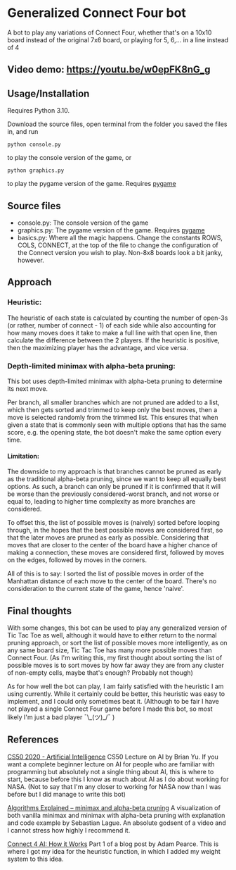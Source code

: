 # Generalized Connect Four bot
A bot to play any variations of Connect Four, whether that's on a 10x10 board instead of the original 7x6 board, or playing for 5, 6,... in a line instead of 4
## Video demo: https://youtu.be/w0epFK8nG_g

## Usage/Installation
Requires Python 3.10.

Download the source files, open terminal from the folder you saved the files in, and run
```
python console.py
```
to play the console version of the game, or
```
python graphics.py
```
to play the pygame version of the game. Requires [pygame](https://www.pygame.org/wiki/GettingStarted#Pygame%20Installation)

## Source files
- console.py: The console version of the game
- graphics.py: The pygame version of the game. Requires [pygame](https://www.pygame.org/wiki/GettingStarted#Pygame%20Installation)
- basics.py: Where all the magic happens. Change the constants ROWS, COLS, CONNECT, at the top of the file to change the configuration of the Connect version you wish to play. Non-8x8 boards look a bit janky, however.

## Approach

### Heuristic:
The heuristic of each state is calculated by counting the number of open-3s (or rather, number of connect - 1) of each side while also accounting for how many moves does it take to make a full line with that open line, then calculate the difference between the 2 players. If the heuristic is positive, then the maximizing player has the advantage, and vice versa.

### Depth-limited minimax with alpha-beta pruning:
This bot uses depth-limited minimax with alpha-beta pruning to determine its next move.

Per branch, all smaller branches which are not pruned are added to a list, which then gets sorted and trimmed to keep only the best moves, then a move is selected randomly from the trimmed list. This ensures that when given a state that is commonly seen with multiple options that has the same score, e.g. the opening state, the bot doesn't make the same option every time.

#### Limitation:
The downside to my approach is that branches cannot be pruned as early as the traditional alpha-beta pruning, since we want to keep all equally best options. As such, a branch can only be pruned if it is confirmed that it will be worse than the previously considered-worst branch, and not worse or equal to, leading to higher time complexity as more branches are considered.

To offset this, the list of possible moves is (naively) sorted before looping through, in the hopes that the best possible moves are considered first, so that the later moves are pruned as early as possible. Considering that moves that are closer to the center of the board have a higher chance of making a connection, these moves are considered first, followed by moves on the edges, followed by moves in the corners.

All of this is to say: I sorted the list of possible moves in order of the Manhattan distance of each move to the center of the board. There's no consideration to the current state of the game, hence 'naive'.

## Final thoughts
With some changes, this bot can be used to play any generalized version of Tic Tac Toe as well, although it would have to either return to the normal pruning approach, or sort the list of possible moves more intelligently, as on any same board size, Tic Tac Toe has many more possible moves than Connect Four. (As I'm writing this, my first thought about sorting the list of possible moves is to sort moves by how far away they are from any cluster of non-empty cells, maybe that's enough? Probably not though)

As for how well the bot can play, I am fairly satisfied with the heuristic I am using currently. While it certainly could be better, this heuristic was easy to implement, and I could only sometimes beat it. (Although to be fair I have not played a single Connect Four game before I made this bot, so most likely I'm just a bad player ¯\\\_(ツ)_/¯ )

## References
[CS50 2020 - Artificial Intelligence](https://youtu.be/eey91kzfOZs) CS50 Lecture on AI by Brian Yu. If you want a complete beginner lecture on AI for people who are familiar with programming but absolutely not a single thing about AI, this is where to start, because before this I know as much about AI as I do about working for NASA. (Not to say that I'm any closer to working for NASA now than I was before but I did manage to write this bot)

[Algorithms Explained – minimax and alpha-beta pruning](https://youtu.be/l-hh51ncgDI) A visualization of both vanilla minimax and minimax with alpha-beta pruning with explanation and code example by Sebastian Lague. An absolute godsent of a video and I cannot stress how highly I recommend it.

[Connect 4 AI: How it Works](https://roadtolarissa.com/connect-4-ai-how-it-works/) Part 1 of a blog post by Adam Pearce. This is where I got my idea for the heuristic function, in which I added my weight system to this idea.

